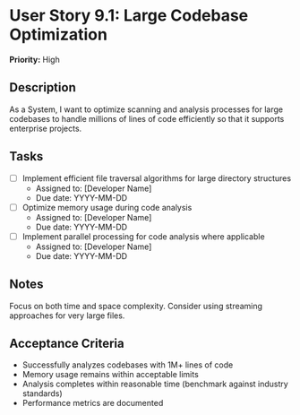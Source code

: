 # User Story 9.1: Large Codebase Optimization

**Priority:** High

## Description
As a System, I want to optimize scanning and analysis processes for large codebases to handle millions of lines of code efficiently so that it supports enterprise projects.

## Tasks
- [ ] Implement efficient file traversal algorithms for large directory structures
  - Assigned to: [Developer Name]
  - Due date: YYYY-MM-DD
- [ ] Optimize memory usage during code analysis
  - Assigned to: [Developer Name]
  - Due date: YYYY-MM-DD
- [ ] Implement parallel processing for code analysis where applicable
  - Assigned to: [Developer Name]
  - Due date: YYYY-MM-DD

## Notes
Focus on both time and space complexity. Consider using streaming approaches for very large files.

## Acceptance Criteria
- Successfully analyzes codebases with 1M+ lines of code
- Memory usage remains within acceptable limits
- Analysis completes within reasonable time (benchmark against industry standards)
- Performance metrics are documented